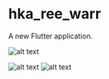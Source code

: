 # hka_ree_warr

A new Flutter application.

![alt text](https://dribbble.com/shots/10266113-Travel-Mobile-App/attachments/2157839?mode=media)

![alt text](https://drive.google.com/file/d/1JzTHcms-hNHGGEM7EKv9BnWDEgOB5XpZ/view?usp=sharing)
![alt text](https://drive.google.com/file/d/1IkcuJoWs6MIMfCxUdbEq5-0iSdGvSEW3/view?usp=sharing)


